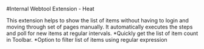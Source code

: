 #Internal Webtool Extension - Heat

This extension helps to show the list  of items without having to login and moving through set of pages manually.
It automatically executes the steps and poll for new items at regular intervals.
*Quickly get the list of item count in Toolbar. 
*Option to filter list of items using regular expression
